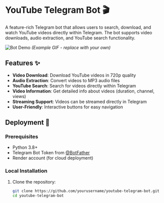 # YouTube Telegram Bot 🎬

A feature-rich Telegram bot that allows users to search, download, and watch YouTube videos directly within Telegram. The bot supports video downloads, audio extraction, and YouTube search functionality.

![Bot Demo](https://i.imgur.com/JK7wYnQ.gif) *(Example GIF - replace with your own)*

## Features ✨

- **Video Download**: Download YouTube videos in 720p quality
- **Audio Extraction**: Convert videos to MP3 audio files
- **YouTube Search**: Search for videos directly within Telegram
- **Video Information**: Get detailed info about videos (duration, channel, views)
- **Streaming Support**: Videos can be streamed directly in Telegram
- **User-Friendly**: Interactive buttons for easy navigation

## Deployment 🚀

### Prerequisites
- Python 3.8+
- Telegram Bot Token from [@BotFather](https://t.me/BotFather)
- Render account (for cloud deployment)

### Local Installation

1. Clone the repository:
   ```bash
   git clone https://github.com/yourusername/youtube-telegram-bot.git
   cd youtube-telegram-bot